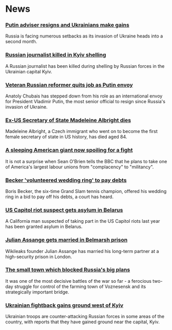 # News
### [Putin adviser resigns and Ukrainians make gains](https://www.bbc.com/news/world-europe-60853547)
Russia is facing numerous setbacks as its invasion of Ukraine heads into a second month.
### [Russian journalist killed in Kyiv shelling](https://www.bbc.com/news/world-europe-60855732)
A Russian journalist has been killed during shelling by Russian forces in the Ukrainian capital Kyiv.
### [Veteran Russian reformer quits job as Putin envoy](https://www.bbc.com/news/world-europe-60849918)
Anatoly Chubais has stepped down from his role as an international envoy for President Vladimir Putin, the most senior official to resign since Russia's invasion of Ukraine.
### [Ex-US Secretary of State Madeleine Albright dies](https://www.bbc.com/news/world-us-canada-60855139)
Madeleine Albright, a Czech immigrant who went on to become the first female secretary of state in US history, has died aged 84. 
### [A sleeping American giant now spoiling for a fight](https://www.bbc.com/news/world-us-canada-60818241)
It is not a surprise when Sean O'Brien tells the BBC that he plans to take one of America's largest labour unions from "complacency" to "militancy".
### [Becker 'volunteered wedding ring' to pay debts](https://www.bbc.com/news/uk-60847940)
Boris Becker, the six-time Grand Slam tennis champion, offered his wedding ring in a bid to pay off his debts, a court has heard.
### [US Capitol riot suspect gets asylum in Belarus](https://www.bbc.com/news/world-us-canada-60843262)
A California man suspected of taking part in the US Capitol riots last year has been granted asylum in Belarus.
### [Julian Assange gets married in Belmarsh prison](https://www.bbc.com/news/uk-60852832)
Wikileaks founder Julian Assange has married his long-term partner at a high-security prison in London.
### [The small town which blocked Russia's big plans](https://www.bbc.com/news/world-europe-60840081)
It was one of the most decisive battles of the war so far - a ferocious two-day struggle for control of the farming town of Voznesensk and its strategically important bridge. 
### [Ukrainian fightback gains ground west of Kyiv](https://www.bbc.com/news/world-europe-60847188)
Ukrainian troops are counter-attacking Russian forces in some areas of the country, with reports that they have gained ground near the capital, Kyiv.
